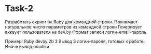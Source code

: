# Task-2
 Разработать скрипт на Ruby для командной строки.
 Принимает натуральное число параметров из командной строки
 Генерирует аккаунт пользователя на dev.by
 Формат записи логин-email-пароль
 
 Пример: Ruby devby.2b 3
 Вывод 3 логин-пароля, готовых к работе. Иначе вывод ошибки.
 
 




